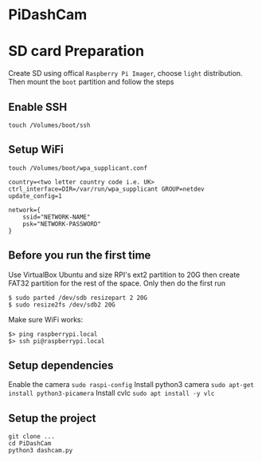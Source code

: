 # PiDashCam

# SD card Preparation
Create SD using offical `Raspberry Pi Imager`, choose `light` distribution.
Then mount the `boot` partition and follow the steps

## Enable SSH
`touch /Volumes/boot/ssh`

## Setup WiFi
`touch /Volumes/boot/wpa_supplicant.conf`

```
country=<two letter country code i.e. UK>
ctrl_interface=DIR=/var/run/wpa_supplicant GROUP=netdev
update_config=1

network={
    ssid="NETWORK-NAME"
    psk="NETWORK-PASSWORD"
}
```

## Before you run the first time

Use VirtualBox Ubuntu and size RPI's ext2 partition to 20G then create FAT32 partition for the rest of the space.
Only then do the first run

```
$ sudo parted /dev/sdb resizepart 2 20G
$ sudo resize2fs /dev/sdb2 20G
```

Make sure WiFi works:

```
$> ping raspberrypi.local
$> ssh pi@raspberrypi.local
```

## Setup dependencies
Enable the camera `sudo raspi-config`
Install python3 camera `sudo apt-get install python3-picamera`
Install cvlc `sudo apt install -y vlc`

## Setup the project
```
git clone ...
cd PiDashCam
python3 dashcam.py
```

```

```
